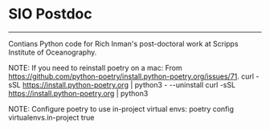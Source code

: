 # SIO Postdoc
---

Contians Python code for Rich Inman's post-doctoral work at Scripps Institute of Oceanography.

NOTE: If you need to reinstall poetry on a mac:
  From https://github.com/python-poetry/install.python-poetry.org/issues/71.
  curl -sSL https://install.python-poetry.org | python3 - --uninstall
  curl -sSL https://install.python-poetry.org | python3

NOTE: Configure poetry to use in-project virtual envs:
  poetry config virtualenvs.in-project true